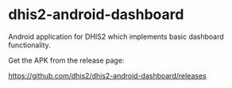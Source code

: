 # dhis2-android-dashboard
Android application for DHIS2 which implements basic dashboard functionality. 

Get the APK from the release page:

https://github.com/dhis2/dhis2-android-dashboard/releases
